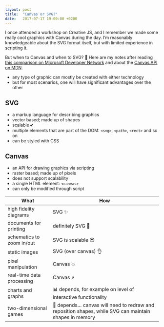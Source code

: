 ```yaml
---
layout: post
title:  "Canvas or SVG?"
date:   2017-07-17 19:00:00 +0200
---
```


I once attended a workshop on Creative JS, and I remember we made some really cool graphics with Canvas during the day. I’m reasonably knowledgeable about the SVG format itself, but with limited experience in scripting it.

But when to Canvas and when to SVG? 🤔 Here are my notes after reading
[this comparison on Microsoft Developer Network](https://msdn.microsoft.com/en-us/library/gg193983) and about the [Canvas API on MDN](https://developer.mozilla.org/en-US/docs/Web/API/Canvas_API).

* any type of graphic can mostly be created with either technology
* but for most scenarios, one will have significant advantages over the other

## SVG

* a markup language for describing graphics
* vector based; made up of shapes
* scalable 💕
* multiple elements that are part of the DOM:  `<svg>`, `<path>`, `<rect>` and so on
* can be styled with CSS

## Canvas

* an API for drawing graphics via scripting
* raster based; made up of pixels
* does not support scalability
* a single HTML element: `<canvas>`
* can only be modified through script

| What | How |
|---|---|
| high fidelity diagrams | SVG ✨ |
| documents for printing | definitely SVG 💪 |
| schematics to zoom in/out | SVG is scalable 😎 |
| static images | SVG (over canvas) 👌 |
| pixel manipulation | Canvas 💥 |
| real-time data processing | Canvas ⚡️ |
| charts and graphs | 📊 depends, for example on level of interactive functionality |
| two-dimensional games | 👾 depends… canvas will need to redraw and reposition shapes, while SVG can maintain shapes in memory |
